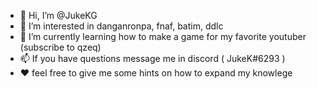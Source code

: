 - 👋 Hi, I’m @JukeKG
- 👀 I’m interested in danganronpa, fnaf, batim, ddlc
- 🌱 I’m currently learning how to make a game for my favorite youtuber (subscribe to qzeq)
- 📫 If you have questions message me in discord ( JukeK#6293 )
- ❤ feel free to give me some hints on how to expand my knowlege

<!---
JukeKG/JukeKG is a ✨ special ✨ repository because its `README.md` (this file) appears on your GitHub profile.
You can click the Preview link to take a look at your changes.
--->
